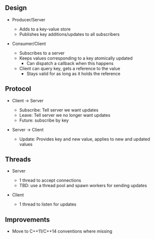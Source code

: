 ## Design

- Producer/Server
  - Adds to a key-value store
  - Publishes key additions/updates to all subscribers

- Consumer/Client
  - Subscribes to a server
  - Keeps values corresponding to a key atomically updated
    - Can dispatch a callback when this happens
  - Client can query key, gets a reference to the value
    - Stays valid for as long as it holds the reference

## Protocol

- Client -> Server
  - Subscribe: Tell server we want updates
  - Leave: Tell server we no longer want updates
  - Future: subscribe by key

- Server -> Client
  - Update: Provides key and new value, applies to new and updated values

## Threads

- Server
  - 1 thread to accept connections
  - TBD: use a thread pool and spawn workers for sending updates

- Client
  - 1 thread to listen for updates

## Improvements

- Move to C++11/C++14 conventions where missing
